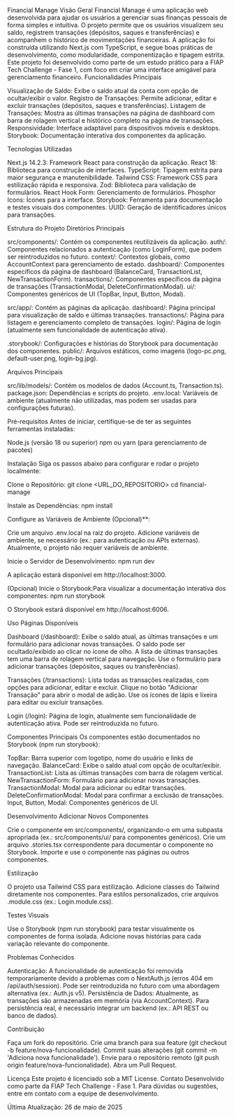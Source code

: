Financial Manage
Visão Geral
Financial Manage é uma aplicação web desenvolvida para ajudar os usuários a gerenciar suas finanças pessoais de forma simples e intuitiva. O projeto permite que os usuários visualizem seu saldo, registrem transações (depósitos, saques e transferências) e acompanhem o histórico de movimentações financeiras. A aplicação foi construída utilizando Next.js com TypeScript, e segue boas práticas de desenvolvimento, como modularidade, componentização e tipagem estrita.
Este projeto foi desenvolvido como parte de um estudo prático para a FIAP Tech Challenge - Fase 1, com foco em criar uma interface amigável para gerenciamento financeiro.
Funcionalidades Principais

Visualização de Saldo: Exibe o saldo atual da conta com opção de ocultar/exibir o valor.
Registro de Transações: Permite adicionar, editar e excluir transações (depósitos, saques e transferências).
Listagem de Transações: Mostra as últimas transações na página de dashboard com barra de rolagem vertical e histórico completo na página de transações.
Responsividade: Interface adaptável para dispositivos móveis e desktops.
Storybook: Documentação interativa dos componentes da aplicação.

Tecnologias Utilizadas

Next.js 14.2.3: Framework React para construção da aplicação.
React 18: Biblioteca para construção de interfaces.
TypeScript: Tipagem estrita para maior segurança e manutenibilidade.
Tailwind CSS: Framework CSS para estilização rápida e responsiva.
Zod: Biblioteca para validação de formulários.
React Hook Form: Gerenciamento de formulários.
Phosphor Icons: Ícones para a interface.
Storybook: Ferramenta para documentação e testes visuais dos componentes.
UUID: Geração de identificadores únicos para transações.

Estrutura do Projeto
Diretórios Principais

src/components/: Contém os componentes reutilizáveis da aplicação.
auth/: Componentes relacionados a autenticação (como LoginForm), que podem ser reintroduzidos no futuro.
context/: Contextos globais, como AccountContext para gerenciamento de estado.
dashboard/: Componentes específicos da página de dashboard (BalanceCard, TransactionList, NewTransactionForm).
transactions/: Componentes específicos da página de transações (TransactionModal, DeleteConfirmationModal).
ui/: Componentes genéricos de UI (TopBar, Input, Button, Modal).

src/app/: Contém as páginas da aplicação.
dashboard/: Página principal para visualização de saldo e últimas transações.
transactions/: Página para listagem e gerenciamento completo de transações.
login/: Página de login (atualmente sem funcionalidade de autenticação ativa).

.storybook/: Configurações e histórias do Storybook para documentação dos componentes.
public/: Arquivos estáticos, como imagens (logo-pc.png, default-user.png, login-bg.jpg).

Arquivos Principais

src/lib/models/: Contém os modelos de dados (Account.ts, Transaction.ts).
package.json: Dependências e scripts do projeto.
.env.local: Variáveis de ambiente (atualmente não utilizadas, mas podem ser usadas para configurações futuras).

Pré-requisitos
Antes de iniciar, certifique-se de ter as seguintes ferramentas instaladas:

Node.js (versão 18 ou superior)
npm ou yarn (para gerenciamento de pacotes)

Instalação
Siga os passos abaixo para configurar e rodar o projeto localmente:

Clone o Repositório:
git clone <URL_DO_REPOSITORIO>
cd financial-manage

Instale as Dependências:
npm install

Configure as Variáveis de Ambiente (Opcional)\*\*:

Crie um arquivo .env.local na raiz do projeto.
Adicione variáveis de ambiente, se necessário (ex.: para autenticação ou APIs externas). Atualmente, o projeto não requer variáveis de ambiente.

Inicie o Servidor de Desenvolvimento:
npm run dev

A aplicação estará disponível em http://localhost:3000.

(Opcional) Inicie o Storybook:Para visualizar a documentação interativa dos componentes:
npm run storybook

O Storybook estará disponível em http://localhost:6006.

Uso
Páginas Disponíveis

Dashboard (/dashboard): Exibe o saldo atual, as últimas transações e um formulário para adicionar novas transações.
O saldo pode ser ocultado/exibido ao clicar no ícone de olho.
A lista de últimas transações tem uma barra de rolagem vertical para navegação.
Use o formulário para adicionar transações (depósitos, saques ou transferências).

Transações (/transactions): Lista todas as transações realizadas, com opções para adicionar, editar e excluir.
Clique no botão "Adicionar Transação" para abrir o modal de adição.
Use os ícones de lápis e lixeira para editar ou excluir transações.

Login (/login): Página de login, atualmente sem funcionalidade de autenticação ativa. Pode ser reintroduzida no futuro.

Componentes Principais
Os componentes estão documentados no Storybook (npm run storybook):

TopBar: Barra superior com logotipo, nome do usuário e links de navegação.
BalanceCard: Exibe o saldo atual com opção de ocultar/exibir.
TransactionList: Lista as últimas transações com barra de rolagem vertical.
NewTransactionForm: Formulário para adicionar novas transações.
TransactionModal: Modal para adicionar ou editar transações.
DeleteConfirmationModal: Modal para confirmar a exclusão de transações.
Input, Button, Modal: Componentes genéricos de UI.

Desenvolvimento
Adicionar Novos Componentes

Crie o componente em src/components/, organizando-o em uma subpasta apropriada (ex.: src/components/ui/ para componentes genéricos).
Crie um arquivo .stories.tsx correspondente para documentar o componente no Storybook.
Importe e use o componente nas páginas ou outros componentes.

Estilização

O projeto usa Tailwind CSS para estilização. Adicione classes do Tailwind diretamente nos componentes.
Para estilos personalizados, crie arquivos .module.css (ex.: Login.module.css).

Testes Visuais

Use o Storybook (npm run storybook) para testar visualmente os componentes de forma isolada.
Adicione novas histórias para cada variação relevante do componente.

Problemas Conhecidos

Autenticação: A funcionalidade de autenticação foi removida temporariamente devido a problemas com o NextAuth.js (erros 404 em /api/auth/session). Pode ser reintroduzida no futuro com uma abordagem alternativa (ex.: Auth.js v5).
Persistência de Dados: Atualmente, as transações são armazenadas em memória (via AccountContext). Para persistência real, é necessário integrar um backend (ex.: API REST ou banco de dados).

Contribuição

Faça um fork do repositório.
Crie uma branch para sua feature (git checkout -b feature/nova-funcionalidade).
Commit suas alterações (git commit -m 'Adiciona nova funcionalidade').
Envie para o repositório remoto (git push origin feature/nova-funcionalidade).
Abra um Pull Request.

Licença
Este projeto é licenciado sob a MIT License.
Contato
Desenvolvido como parte da FIAP Tech Challenge - Fase 1. Para dúvidas ou sugestões, entre em contato com a equipe de desenvolvimento.

Última Atualização: 26 de maio de 2025
